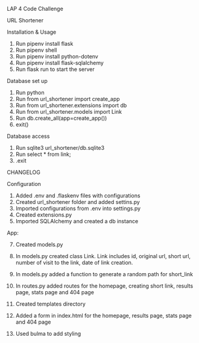 LAP 4 Code Challenge

URL Shortener 

Installation & Usage 
1. Run pipenv install flask
2. Run pipenv shell
3. Run pipenv install python-dotenv
4. Run pipenv install flask-sqlalchemy
5. Run flask run to start the server

Database set up
1. Run python
2. Run from url_shortener import create_app
3. Run from url_shortener.extensions import db
4. Run from url_shortener.models import Link
5. Run db.create_all(app=create_app())
6. exit()

Database access
1. Run sqlite3 url_shortener/db.sqlite3
2. Run select * from link;
3. .exit

CHANGELOG

Configuration
1. Added .env and .flaskenv files with configurations
2. Created url_shortener folder and added settins.py
3. Imported configurations from .env into settings.py
5. Created extensions.py
6. Imported SQLAlchemy and created a db instance 

App:

7. Created models.py
8. In models.py created class Link. Link includes id, original url, short url, number of visit to the link, date of link creation.

9. In models.py added a function to generate a random path for short_link
10. In routes.py added routes for the homepage, creating short link, results page, stats page and 404 page 

11. Created templates directory
12. Added a form in index.html for the homepage, results page, stats page and 404 page 
13. Used bulma to add styling 




